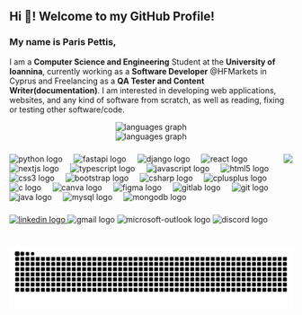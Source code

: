 <h2 align="left">Hi 👋! Welcome to my GitHub Profile!</h2>

###

<h3>My name is Paris Pettis,</h3>

I am a **Computer Science and Engineering** Student at the **University of Ioannina**, currently working as a **Software Developer** @HFMarkets in Cyprus and Freelancing         as a **QA Tester and Content Writer(documentation)**.
I am interested in developing web applications, websites, and any kind of software from scratch, as well as reading, fixing or testing other software/code.

<div align="center">
    <img src="https://github-readme-stats.vercel.app/api?username=pettis1996" height="150" alt="languages graph"  />
</div>

<div align="center">
    <img src="https://github-readme-stats.vercel.app/api/top-langs?username=pettis1996&locale=en&hide_title=false&layout=compact&card_width=320&langs_count=5&theme=dark&hide_border=false" height="150" alt="languages graph"  />
</div>

###

<img align="right" height="160" src="https://media.giphy.com/media/cODrlNTkGnZGVtVagd/giphy.gif"  />

###

<div align="left">
  <img src="https://cdn.jsdelivr.net/gh/devicons/devicon/icons/python/python-original.svg" height="30" alt="python logo"  />
  <img width="12" />
  <img src="https://cdn.jsdelivr.net/gh/devicons/devicon/icons/fastapi/fastapi-original.svg" height="30" alt="fastapi logo"  />
  <img width="12" />
  <img src="https://cdn.jsdelivr.net/gh/devicons/devicon/icons/django/django-plain.svg" height="30" alt="django logo"  />
  <img width="12" />
  <img src="https://cdn.jsdelivr.net/gh/devicons/devicon/icons/react/react-original.svg" height="30" alt="react logo"  />
  <img width="12" />
  <img src="https://cdn.jsdelivr.net/gh/devicons/devicon/icons/nextjs/nextjs-original.svg" height="30" alt="nextjs logo"  />
  <img width="12" />
  <img src="https://cdn.jsdelivr.net/gh/devicons/devicon/icons/typescript/typescript-original.svg" height="30" alt="typescript logo"  />
  <img width="12" />
  <img src="https://cdn.jsdelivr.net/gh/devicons/devicon/icons/javascript/javascript-original.svg" height="30" alt="javascript logo"  />
  <img width="12" />
  <img src="https://cdn.jsdelivr.net/gh/devicons/devicon/icons/html5/html5-original.svg" height="30" alt="html5 logo"  />
  <img width="12" />
  <img src="https://cdn.jsdelivr.net/gh/devicons/devicon/icons/css3/css3-original.svg" height="30" alt="css3 logo"  />
  <img width="12" />
  <img src="https://cdn.jsdelivr.net/gh/devicons/devicon/icons/bootstrap/bootstrap-original.svg" height="30" alt="bootstrap logo"  />
  <img width="12" />
  <img src="https://cdn.jsdelivr.net/gh/devicons/devicon/icons/csharp/csharp-original.svg" height="30" alt="csharp logo"  />
  <img width="12" />
  <img src="https://cdn.jsdelivr.net/gh/devicons/devicon/icons/cplusplus/cplusplus-original.svg" height="30" alt="cplusplus logo"  />
  <img width="12" />
  <img src="https://cdn.jsdelivr.net/gh/devicons/devicon/icons/c/c-original.svg" height="30" alt="c logo"  />
  <img width="12" />
  <img src="https://cdn.jsdelivr.net/gh/devicons/devicon/icons/canva/canva-original.svg" height="30" alt="canva logo"  />
  <img width="12" />
  <img src="https://cdn.jsdelivr.net/gh/devicons/devicon/icons/figma/figma-original.svg" height="30" alt="figma logo"  />
  <img width="12" />
  <img src="https://cdn.jsdelivr.net/gh/devicons/devicon/icons/gitlab/gitlab-original.svg" height="30" alt="gitlab logo"  />
  <img width="12" />
  <img src="https://cdn.jsdelivr.net/gh/devicons/devicon/icons/git/git-original.svg" height="30" alt="git logo"  />
  <img width="12" />
  <img src="https://cdn.jsdelivr.net/gh/devicons/devicon/icons/java/java-original.svg" height="30" alt="java logo"  />
  <img width="12" />
  <img src="https://cdn.jsdelivr.net/gh/devicons/devicon/icons/mysql/mysql-original.svg" height="30" alt="mysql logo"  />
  <img width="12" />
  <img src="https://cdn.jsdelivr.net/gh/devicons/devicon/icons/mongodb/mongodb-original.svg" height="30" alt="mongodb logo"  />
</div>

###

<div align="left">
  <a href="https://www.linkedin.com/in/paraskevas-pettis-112024237/" target="_blank">
    <img src="https://img.shields.io/static/v1?message=LinkedIn&logo=linkedin&label=&color=0077B5&logoColor=white&labelColor=&style=for-the-badge" height="30" alt="linkedin logo"  />
  </a>
  <img src="https://img.shields.io/static/v1?message=pettisparis@gmail.com&logo=gmail&label=&color=D14836&logoColor=white&labelColor=&style=for-the-badge" height="30" alt="gmail logo"  />
  <img src="https://img.shields.io/static/v1?message=pettis_paris@hotmail.com&logo=microsoft-outlook&label=&color=0078D4&logoColor=white&labelColor=&style=for-the-badge" height="30" alt="microsoft-outlook logo"  />
  <img src="https://img.shields.io/static/v1?message=TommyVercettis&logo=discord&label=&color=7289DA&logoColor=white&labelColor=&style=for-the-badge" height="30" alt="discord logo"  />
</div>

###

<br clear="both">

<img src="https://raw.githubusercontent.com/pettis1996/pettis1996/output/snake.svg" alt="Snake animation" />

###
